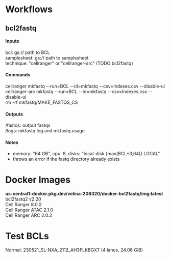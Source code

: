 # Workflows

## bcl2fastq

#### Inputs
bcl: gs:// path to BCL  
samplesheet: gs:// path to samplesheet  
technique: "cellranger" or "cellranger-arc" (TODO bcl2fastq)
#### Commands
cellranger mkfastq --run=BCL --id=mkfastq --csv=Indexes.csv --disable-ui  
cellranger-arc mkfastq --run=BCL --id=mkfastq --csv=Indexes.csv --disable-ui  
rm -rf mkfastq/MAKE_FASTQS_CS  
#### Outputs
/fastqs: output fastqs  
/logs: mkfastq.log and mkfastq.usage
#### Notes
* memory: "64 GB", cpu: 8, disks: "local-disk {max(BCL*3,64)} LOCAL"  
* throws an error if the fastq directory already exists

# Docker Images
**us-central1-docker.pkg.dev/velina-208320/docker-bcl2fastq/img:latest**  
bcl2fastq2 v2.20  
Cell Ranger 8.0.0  
Cell Ranger ATAC 2.1.0  
Cell Ranger ARC 2.0.2  

# Test BCLs
Normal: 230521_SL-NXA_2112_AH3FLKBGXT (4 lanes, 24.06 GiB)
